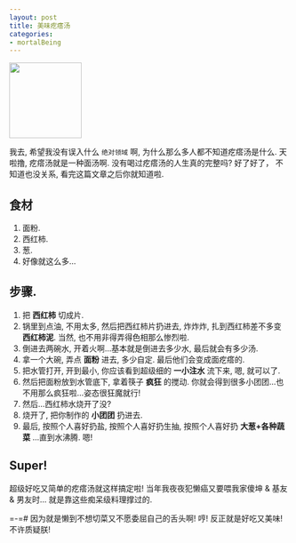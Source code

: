 ```yaml
---
layout: post
title: 美味疙瘩汤
categories:
- mortalBeing
---
```

<img width="130" height="136" class="img-responsive" src="http://openmindclub.zoomquiet.top/Yixuan/image/geda.png">


我去, 希望我没有误入什么 `绝对领域` 啊, 为什么那么多人都不知道疙瘩汤是什么. 天啦撸, 疙瘩汤就是一种面汤啊. 没有喝过疙瘩汤的人生真的完整吗? 好了好了， 不知道也没关系, 看完这篇文章之后你就知道啦.

## 食材

1. 面粉.
2. 西红柿.
3. 葱.
4. 好像就这么多...

## 步骤.

1. 把 **西红柿** 切成片.
2. 锅里到点油, 不用太多, 然后把西红柿片扔进去, 炸炸炸, 扎到西红柿差不多变 **西红柿泥**. 当然, 也不用非得弄得色相那么惨烈啦.
3. 倒进去两碗水, 开着火啊...基本就是倒进去多少水, 最后就会有多少汤.
4. 拿一个大碗, 弄点 **面粉** 进去, 多少自定. 最后他们会变成面疙瘩的.
5. 把水管打开, 开到最小, 你应该看到超级细的 **一小注水** 流下来, 嗯, 就可以了.
6. 然后把面粉放到水管底下, 拿着筷子 **疯狂** 的搅动. 你就会得到很多小团团...也不用那么疯狂啦...姿态很狂魔就行!
7. 然后...西红柿水烧开了没?
8. 烧开了, 把你制作的 **小团团** 扔进去.
9. 最后, 按照个人喜好扔盐, 按照个人喜好扔生抽, 按照个人喜好扔 **大葱+各种蔬菜** ...直到水沸腾. 嗯!

## Super!
超级好吃又简单的疙瘩汤就这样搞定啦! 当年我夜夜犯懒癌又要喂我家傻坤 & 基友& 男友时... 就是靠这些痴呆级料理撑过的.

=-=# 因为就是懒到不想切菜又不愿委屈自己的舌头啊! 哼! 反正就是好吃又美味! 不许质疑朕!
